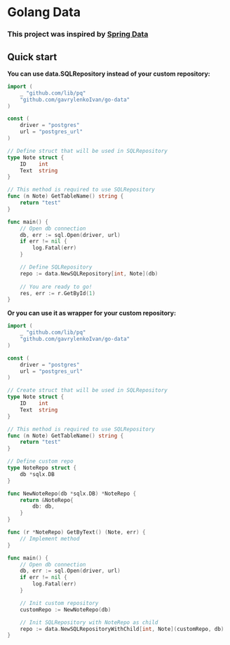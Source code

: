 # Golang Data

### This project was inspired by [Spring Data](https://spring.io/projects/spring-data)

## Quick start

**You can use data.SQLRepository instead of your custom repository:**

```go
import (
    _ "github.com/lib/pq"
    "github.com/gavrylenkoIvan/go-data"
)

const (
    driver = "postgres"
    url = "postgres_url"
)

// Define struct that will be used in SQLRepository
type Note struct {
	ID    int
	Text  string
}

// This method is required to use SQLRepository
func (n Note) GetTableName() string {
	return "test"
}

func main() {
    // Open db connection
    db, err := sql.Open(driver, url)
	if err != nil {
		log.Fatal(err)
	}

    // Define SQLRepository
    repo := data.NewSQLRepository[int, Note](db)
    
    // You are ready to go!
    res, err := r.GetById(1) 
}
```

**Or you can use it as wrapper for your custom repository:**

```go
import (
    _ "github.com/lib/pq"
    "github.com/gavrylenkoIvan/go-data"
)

const (
    driver = "postgres"
    url = "postgres_url"
)

// Create struct that will be used in SQLRepository
type Note struct {
	ID    int
	Text  string
}

// This method is required to use SQLRepository
func (n Note) GetTableName() string {
	return "test"
}

// Define custom repo
type NoteRepo struct {
    db *sqlx.DB
}

func NewNoteRepo(db *sqlx.DB) *NoteRepo {
    return &NoteRepo{
        db: db,
    }
}

func (r *NoteRepo) GetByText() (Note, err) {
    // Implement method
}

func main() {
    // Open db connection
    db, err := sql.Open(driver, url)
	if err != nil {
		log.Fatal(err)
	}

    // Init custom repository
    customRepo := NewNoteRepo(db)

    // Init SQLRepository with NoteRepo as child
    repo := data.NewSQLRepositoryWithChild[int, Note](customRepo, db)
}
```